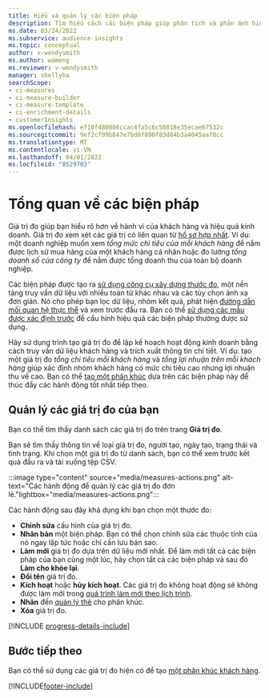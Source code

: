 ```yaml
---
title: Hiểu và quản lý các biện pháp
description: Tìm hiểu cách các biện pháp giúp phân tích và phản ánh hiệu quả hoạt động của doanh nghiệp bạn.
ms.date: 03/24/2022
ms.subservice: audience-insights
ms.topic: conceptual
author: v-wendysmith
ms.author: wameng
ms.reviewer: v-wendysmith
manager: shellyha
searchScope:
- ci-measures
- ci-measure-builder
- ci-measure-template
- ci-enrichment-details
- customerInsights
ms.openlocfilehash: ef10f480086ccac4fa5c6c58818e35ecae67532c
ms.sourcegitcommit: 9ef2cf99b847e7bd8f890f83d84b3a4045aaf8cc
ms.translationtype: MT
ms.contentlocale: vi-VN
ms.lasthandoff: 04/01/2022
ms.locfileid: "8529703"
---
```

# <a name="measures-overview"></a>Tổng quan về các biện pháp

Giá trị đo giúp bạn hiểu rõ hơn về hành vi của khách hàng và hiệu quả kinh doanh. Giá trị đo xem xét các giá trị có liên quan từ [hồ sơ hợp nhất](data-unification.md). Ví dụ: một doanh nghiệp muốn xem *tổng mức chi tiêu của mỗi khách hàng* để nắm được lịch sử mua hàng của một khách hàng cá nhân hoặc đo lường *tổng doanh số của công ty* để nắm được tổng doanh thu của toàn bộ doanh nghiệp.  

Các biện pháp được tạo ra [sử dụng công cụ xây dựng thước đo](measure-builder.md), một nền tảng truy vấn dữ liệu với nhiều toán tử khác nhau và các tùy chọn ánh xạ đơn giản. Nó cho phép bạn lọc dữ liệu, nhóm kết quả, phát hiện [đường dẫn mối quan hệ thực thể](relationships.md) và xem trước đầu ra. Bạn có thể [sử dụng các mẫu được xác định trước](measure-templates.md) để cấu hình hiệu quả các biện pháp thường được sử dụng.

Hãy sử dụng trình tạo giá trị đo để lập kế hoạch hoạt động kinh doanh bằng cách truy vấn dữ liệu khách hàng và trích xuất thông tin chi tiết. Ví dụ: tạo một giá trị đo *tổng chi tiêu mỗi khách hàng* và *tổng lợi nhuận trên mỗi khách hàng* giúp xác định nhóm khách hàng có mức chi tiêu cao nhưng lợi nhuận thu về cao. Bạn có thể [tạo một phân khúc](segments.md) dựa trên các biện pháp này để thúc đẩy các hành động tốt nhất tiếp theo.

## <a name="manage-your-measures"></a>Quản lý các giá trị đo của bạn

Bạn có thể tìm thấy danh sách các giá trị đo trên trang **Giá trị đo**.

Bạn sẽ tìm thấy thông tin về loại giá trị đo, người tạo, ngày tạo, trạng thái và tình trạng. Khi chọn một giá trị đo từ danh sách, bạn có thể xem trước kết quả đầu ra và tải xuống tệp CSV.

:::image type="content" source="media/measures-actions.png" alt-text="Các hành động để quản lý các giá trị đo đơn lẻ."lightbox="media/measures-actions.png":::

Các hành động sau đây khả dụng khi bạn chọn một thước đo:

- **Chỉnh sửa** cấu hình của giá trị đo.
- **Nhân bản** một biện pháp. Bạn có thể chọn chỉnh sửa các thuộc tính của nó ngay lập tức hoặc chỉ cần lưu bản sao.
- **Làm mới** giá trị đo dựa trên dữ liệu mới nhất. Để làm mới tất cả các biện pháp của bạn cùng một lúc, hãy chọn tất cả các biện pháp và sau đó **Làm cho khỏe lại**.
- **Đổi tên** giá trị đo.
- **Kích hoạt** hoặc **hủy kích hoạt**. Các giá trị đo không hoạt động sẽ không được làm mới trong [quá trình làm mới theo lịch trình](system.md#schedule-tab).
- **Nhãn** đến [quản lý thẻ](work-with-tags-columns.md#manage-tags) cho phân khúc.
- **Xóa** giá trị đo.

[!INCLUDE [progress-details-include](../includes/progress-details-pane.md)]

## <a name="next-step"></a>Bước tiếp theo

Bạn có thể sử dụng các giá trị đo hiện có để tạo [một phân khúc khách hàng](segments.md).

[!INCLUDE[footer-include](../includes/footer-banner.md)]
